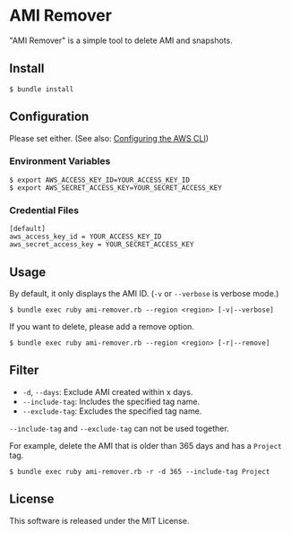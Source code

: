 # AMI Remover

"AMI Remover" is a simple tool to delete AMI and snapshots.

## Install

```
$ bundle install
```

## Configuration

Please set either. (See also: [Configuring the AWS CLI](http://docs.aws.amazon.com/cli/latest/userguide/cli-chap-getting-started.html))

### Environment Variables

```
$ export AWS_ACCESS_KEY_ID=YOUR_ACCESS_KEY_ID
$ export AWS_SECRET_ACCESS_KEY=YOUR_SECRET_ACCESS_KEY
```

### Credential Files

```
[default]
aws_access_key_id = YOUR_ACCESS_KEY_ID
aws_secret_access_key = YOUR_SECRET_ACCESS_KEY
```

## Usage

By default, it only displays the AMI ID. (`-v` or `--verbose` is verbose mode.)

```
$ bundle exec ruby ami-remover.rb --region <region> [-v|--verbose]
```

If you want to delete, please add a remove option.

```
$ bundle exec ruby ami-remover.rb --region <region> [-r|--remove]
```

## Filter

* `-d`, `--days`: Exclude AMI created within x days.
* `--include-tag`: Includes the specified tag name.
* `--exclude-tag`: Excludes the specified tag name.

`--include-tag` and `--exclude-tag` can not be used together.

For example, delete the AMI that is older than 365 days and has a `Project` tag.

```
$ bundle exec ruby ami-remover.rb -r -d 365 --include-tag Project
```

## License

This software is released under the MIT License.
